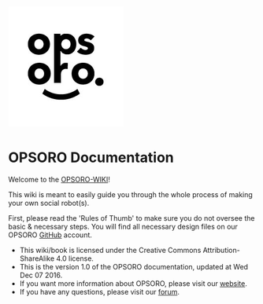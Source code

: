 # ![](/images/OfficalLogoOPSORO.jpg)

# OPSORO Documentation

Welcome to the [OPSORO-WIKI](https://wiki.opsoro.be)!

This wiki is meant to easily guide you through the whole process of making your own social robot\(s\).

First, please read the 'Rules of Thumb' to make sure you do not oversee the basic & necessary steps. You will find all necessary design files on our OPSORO [GitHub](https://github.com/OPSORO/ "OPSORO GitHub") account.

* This wiki/book is licensed under the Creative Commons Attribution-ShareAlike 4.0 license.
* This is the version 1.0 of the OPSORO documentation, updated at Wed Dec 07 2016.
* If you want more information about OPSORO, please visit our [website](https://www.opsoro.be/ "website").
* If you have any questions, please visit our [forum](https://forum.opsoro.be "forum").



